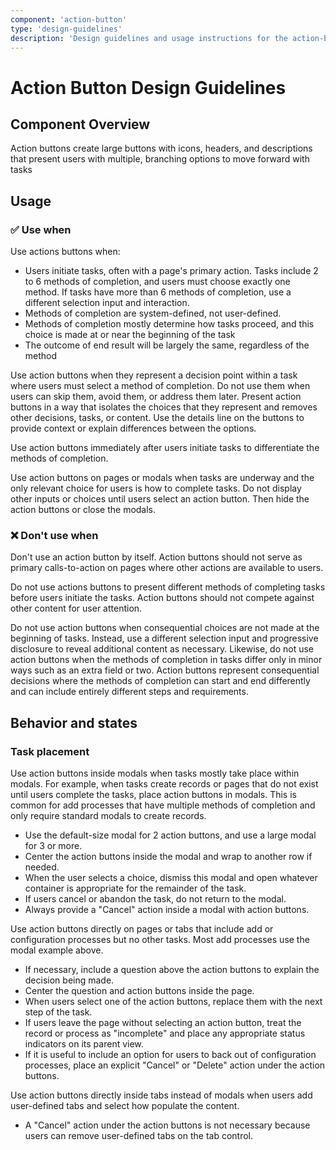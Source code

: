 ```yaml
---
component: 'action-button'
type: 'design-guidelines'
description: 'Design guidelines and usage instructions for the action-button component extracted from SKY UX documentation.'
---
```


# Action Button Design Guidelines

## Component Overview
Action buttons create large buttons with icons, headers, and descriptions that present users with multiple, branching options to move forward with tasks

## Usage

### ✅ Use when

Use actions buttons when:

- Users initiate tasks, often with a page's primary action. Tasks include 2 to 6 methods of completion, and users must choose exactly one method. If tasks have more than 6 methods of completion, use a different selection input and interaction.
- Methods of completion are system-defined, not user-defined.
- Methods of completion mostly determine how tasks proceed, and this choice is made at or near the beginning of the task
- The outcome of end result will be largely the same, regardless of the method

Use action buttons when they represent a decision point within a task where users must select a method of completion. Do not use them when users can skip them, avoid them, or address them later. Present action buttons in a way that isolates the choices that they represent and removes other decisions, tasks, or content. Use the details line on the buttons to provide context or explain differences between the options.

Use action buttons immediately after users initiate tasks to differentiate the methods of completion.

Use action buttons on pages or modals when tasks are underway and the only relevant choice for users is how to complete tasks. Do not display other inputs or choices until users select an action button. Then hide the action buttons or close the modals.

### ❌ Don't use when

Don't use an action button by itself. Action buttons should not serve as primary calls-to-action on pages where other actions are available to users.

Do not use actions buttons to present different methods of completing tasks before users initiate the tasks. Action buttons should not compete against other content for user attention.

Do not use action buttons when consequential choices are not made at the beginning of tasks. Instead, use a different selection input and progressive disclosure to reveal additional content as necessary. Likewise, do not use action buttons when the methods of completion in tasks differ only in minor ways such as an extra field or two. Action buttons represent consequential decisions where the methods of completion can start and end differently and can include entirely different steps and requirements.

## Behavior and states

### Task placement

Use action buttons inside modals when tasks mostly take place within modals. For example, when tasks create records or pages that do not exist until users complete the tasks, place action buttons in modals. This is common for add processes that have multiple methods of completion and only require standard modals to create records.

- Use the default-size modal for 2 action buttons, and use a large modal for 3 or more.
- Center the action buttons inside the modal and wrap to another row if needed.
- When the user selects a choice, dismiss this modal and open whatever container is appropriate for the remainder of the task.
- If users cancel or abandon the task, do not return to the modal.
- Always provide a "Cancel" action inside a modal with action buttons.

Use action buttons directly on pages or tabs that include add or configuration processes but no other tasks. Most add processes use the modal example above.

- If necessary, include a question above the action buttons to explain the decision being made.
- Center the question and action buttons inside the page.
- When users select one of the action buttons, replace them with the next step of the task.
- If users leave the page without selecting an action button, treat the record or process as "incomplete" and place any appropriate status indicators on its parent view.
- If it is useful to include an option for users to back out of configuration processes, place an explicit "Cancel" or "Delete" action under the action buttons.

Use action buttons directly inside tabs instead of modals when users add user-defined tabs and select how populate the content.

- A "Cancel" action under the action buttons is not necessary because users can remove user-defined tabs on the tab control.